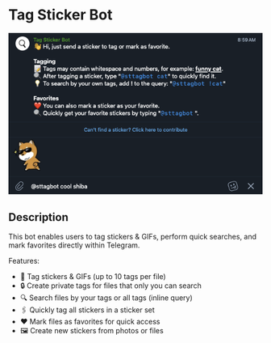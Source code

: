 # Tag Sticker Bot

![Screenshot](docs/screenshot.png)

## Description

This bot enables users to tag stickers & GIFs, perform quick searches, and mark favorites directly within Telegram.

Features:
- 📝 Tag stickers & GIFs (up to 10 tags per file)
- 🔒 Create private tags for files that only you can search
- 🔍 Search files by your tags or all tags (inline query)
- 🖇 Quickly tag all stickers in a sticker set
- ❤️ Mark files as favorites for quick access
- 🖼 Create new stickers from photos or files
